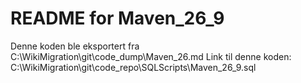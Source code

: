 # README for Maven_26_9
Denne koden ble eksportert fra C:\WikiMigration\git\code_dump\Maven_26.md
Link til denne koden: C:\WikiMigration\git\code_repo\SQLScripts\Maven_26_9.sql
